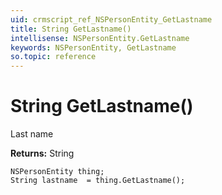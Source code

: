 ```yaml
---
uid: crmscript_ref_NSPersonEntity_GetLastname
title: String GetLastname()
intellisense: NSPersonEntity.GetLastname
keywords: NSPersonEntity, GetLastname
so.topic: reference
---
```


# String GetLastname()

Last name

**Returns:** String

```crmscript
NSPersonEntity thing;
String lastname  = thing.GetLastname();
```

